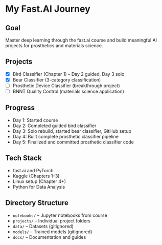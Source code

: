 # My Fast.AI Journey

## Goal
Master deep learning through the fast.ai course and build meaningful AI projects for prosthetics and materials science.

## Projects
- [x] Bird Classifier (Chapter 1) – Day 2 guided, Day 3 solo
- [x] Bear Classifier (3-category classification)
- [ ] Prosthetic Device Classifier (breakthrough project)
- [ ] BNNT Quality Control (materials science application)

## Progress
- Day 1: Started course
- Day 2: Completed guided bird classifier
- Day 3: Solo rebuild, started bear classifier, GitHub setup
- Day 4: Built complete prosthetic classifier pipeline
- Day 5: Finalized and committed prosthetic classifier code

## Tech Stack
- fast.ai and PyTorch
- Kaggle (Chapters 1–3)
- Linux setup (Chapter 4+)
- Python for Data Analysis

## Directory Structure
- `notebooks/` – Jupyter notebooks from course
- `projects/` – Individual project folders
- `data/` – Datasets (gitignored)
- `models/` – Trained models (gitignored)
- `docs/` – Documentation and guides
